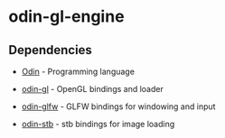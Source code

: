 # odin-gl-engine

## Dependencies

* [Odin](https://github.com/odin-lang/Odin) - Programming language

* [odin-gl](https://github.com/vassvik/odin-gl) - OpenGL bindings and loader

* [odin-glfw](https://github.com/vassvik/odin-glfw) - GLFW bindings for windowing and input

* [odin-stb](https://github.com/vassvik/odin-stb) - stb bindings for image loading
